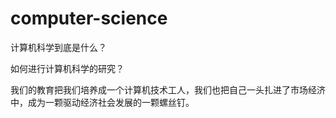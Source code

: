 # computer-science

计算机科学到底是什么？

如何进行计算机科学的研究？

我们的教育把我们培养成一个计算机技术工人，我们也把自己一头扎进了市场经济中，成为一颗驱动经济社会发展的一颗螺丝钉。
